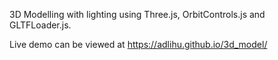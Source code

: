 3D Modelling with lighting using Three.js, OrbitControls.js and GLTFLoader.js.

Live demo can be viewed at https://adlihu.github.io/3d_model/
